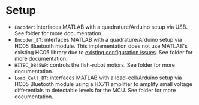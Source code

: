 # Setup
* `Encoder`: interfaces MATLAB with a quadrature/Arduino setup via USB. See folder for more documentation.
* `Encoder_BT`: interfaces MATLAB with a quadrature/Arduino setup via HC05 Bluetooth module. This implementation does not use MATLAB's existing HC05 library due to [existing configuration issues](https://www.mathworks.com/matlabcentral/answers/407123-solved-initializing-bluetooth-hc-05-to-arduino-connection-r2018a). See folder for more documentation.
* `HITEC_D845WP`: controls the fish-robot motors. See folder for more documentation.
* `Load_Cell_BT`: interfaces MATLAB with a load-cell/Arduino setup via HC05 Bluetooth module using a HX711 amplifier to amplify small voltage differentials to detectable levels for the MCU. See folder for more documentation.
